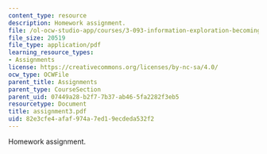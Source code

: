 ```yaml
---
content_type: resource
description: Homework assignment.
file: /ol-ocw-studio-app/courses/3-093-information-exploration-becoming-a-savvy-scholar-fall-2006/82e3cfe4afaf974a7ed19ecdeda532f2_assignment3.pdf
file_size: 20519
file_type: application/pdf
learning_resource_types:
- Assignments
license: https://creativecommons.org/licenses/by-nc-sa/4.0/
ocw_type: OCWFile
parent_title: Assignments
parent_type: CourseSection
parent_uid: 07449a28-b2f7-7b37-ab46-5fa2282f3eb5
resourcetype: Document
title: assignment3.pdf
uid: 82e3cfe4-afaf-974a-7ed1-9ecdeda532f2
---
```

Homework assignment.